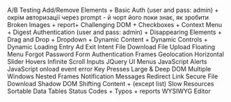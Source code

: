 A/B Testing
Add/Remove Elements +
Basic Auth (user and pass: admin) + окрім авторизації через prompt - й чорт його поки знає, як зробити
Broken Images + report+
Challenging DOM +
Checkboxes +
Context Menu +
Digest Authentication (user and pass: admin) +
Disappearing Elements +
Drag and Drop +
Dropdown +
Dynamic Content +
Dynamic Controls +
Dynamic Loading
Entry Ad
Exit Intent
File Download
File Upload
Floating Menu
Forgot Password
Form Authentication
Frames
Geolocation
Horizontal Slider
Hovers
Infinite Scroll
Inputs
JQuery UI Menus
JavaScript Alerts
JavaScript onload event error
Key Presses
Large & Deep DOM
Multiple Windows
Nested Frames
Notification Messages
Redirect Link
Secure File Download
Shadow DOM
Shifting Content + (except list)
Slow Resources
Sortable Data Tables
Status Codes +
Typos + reports
WYSIWYG Editor